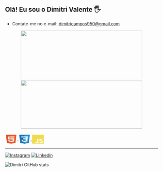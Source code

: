## Olá! Eu sou o Dimitri Valente 🖐️

 - Contate-me no e-mail: dimitricampos950@gmail.com

<div align="center">
  <a href="https://github.com/dimitri1806">
  <img height="160em" width="400em" src="https://github-readme-stats.vercel.app/api?username=dimitri1806&show_icons=true&theme=dark&include_all_commits=true&count_private=true"/>
  <img height="160em" width="400em" src="https://github-readme-stats.vercel.app/api/top-langs/?username=dimitri1806&layout=compact&langs_count=7&theme=dark"/>
</div>

<div style="display: inline_block"><br>
  <img align="center" alt="HTML" height="30" width="40" src="https://raw.githubusercontent.com/devicons/devicon/master/icons/html5/html5-original.svg">
  <img align="center" alt="CSS" height="30" width="40" src="https://raw.githubusercontent.com/devicons/devicon/master/icons/css3/css3-original.svg">
  <img align="center" alt="Js" height="30" width="40" src="https://raw.githubusercontent.com/devicons/devicon/master/icons/javascript/javascript-plain.svg">
 </div>
 
 <hr/>

[![Instagram](https://img.shields.io/badge/Instagram-E4405F?style=for-the-badge&logo=instagram&logoColor=white)](https://instagram.com/18dimi)
[![Linkedin](https://img.shields.io/badge/LinkedIn-0077B5?style=for-the-badge&logo=linkedin&logoColor=white)](https://www.linkedin.com/in/dimitri-valente-9b2726223/)

![Dimitri GitHub stats](https://github-readme-stats.vercel.app/api?username=18dimi&show_icons=true&theme=dracula&count_private=true)




